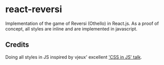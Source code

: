 react-reversi
=============

Implementation of the game of Reversi (Othello) in React.js. As a proof of concept, all styles are inline and are implemented in javascript.

Credits
-------------
Doing all styles in JS inspired by vjeux' excellent <a href="https://speakerdeck.com/vjeux/react-css-in-js">'CSS in JS' talk</a>.
